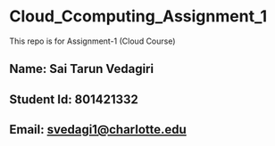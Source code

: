 # Cloud_Ccomputing_Assignment_1
This repo is for Assignment-1 (Cloud Course)
## Name: Sai Tarun Vedagiri
## Student Id: 801421332
## Email: svedagi1@charlotte.edu
